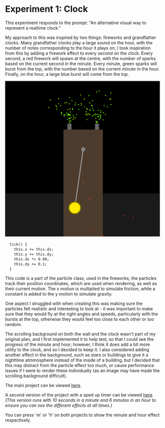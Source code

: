 # Experiment 1: Clock
This experiment responds to the prompt: "An alternative visual way to represent a realtime clock."

My approach to this was inspired by two things: fireworks and grandfather clocks. Many grandfather clocks play a large sound on the hour, with the number of notes corresponding to the hour it plays on; I took inspiration from this by adding a firework effect to every second on the clock.
Every second, a red firework will spawn at the centre, with the number of sparks based on the current second in the minute. Every minute, green sparks will burst from the top, with the number based on the current minute in the hour. Finally, on the hour, a large blue burst will come from the top.

![Image of the clock with the minute effect](/images/clock.png)

```
  tick() {
    this.x += this.dx;
    this.y += this.dy;
    this.dx *= 0.99;
    this.dy += 0.1;
  }
```
This code is a part of the particle class, used in the fireworks; the particles track their position coordinates, which are used when rendering, as well as their current motion. The x motion is multiplied to simulate friction, while a constant is added to the y motion to simulate gravity.

One aspect I struggled with when creating this was making sure the particles felt realistic and interesting to look at - it was important to make sure that they would fly at the right angles and speeds, particularly with the bursts at the top, otherwise they would feel too close to each other or too random.

The scrolling background on both the wall and the clock wasn't part of my original plan, and I first implemented it to help test, so that I could see the progress of the minute and hour; however, I think it does add a bit more utility to the clock, and so I decided to keep it. I also considered adding another effect in the background, such as stars or buildings to give it a nighttime atmmosphere instead of the inside of a building, but I decided that this may distract from the particle effect too much, or cause performance issues if I were to render these individually (as an image may have made the scrolling background difficult).

The main project can be viewed [here](/clock/index1.html).

A second version of the project with a sped up timer can be viewed [here](/clock/index2.html). *(This version runs with 10 seconds in a minute and 6 minutes in an hour to ensure you can see the different effects at all times.)*

You can press 'm' or 'h' on both projects to show the minute and hour effect respectively.
